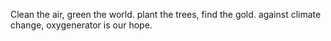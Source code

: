 Clean the air, green the world.
plant the trees, find the gold.
against climate change, oxygenerator is our hope.
